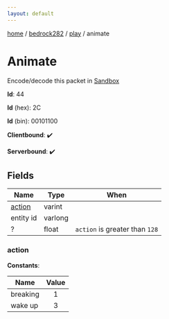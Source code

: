 ```yaml
---
layout: default
---
```


[home](/)  /  [bedrock282](/protocol/bedrock282)  /  [play](/protocol/bedrock282/play)  /  animate

# Animate

Encode/decode this packet in [Sandbox](../../../sandbox/bedrock282#Play.Animate)

**Id**: 44

**Id** (hex): 2C

**Id** (bin): 00101100

**Clientbound**: ✔️

**Serverbound**: ✔️

## Fields

Name | Type | When
---|---|:---:
[action](#action) | varint | 
entity id | varlong | 
? | float | <code>action</code> is greater than <code>128</code>

### action

**Constants**:

Name | Value
---|:---:
breaking | 1
wake up | 3
